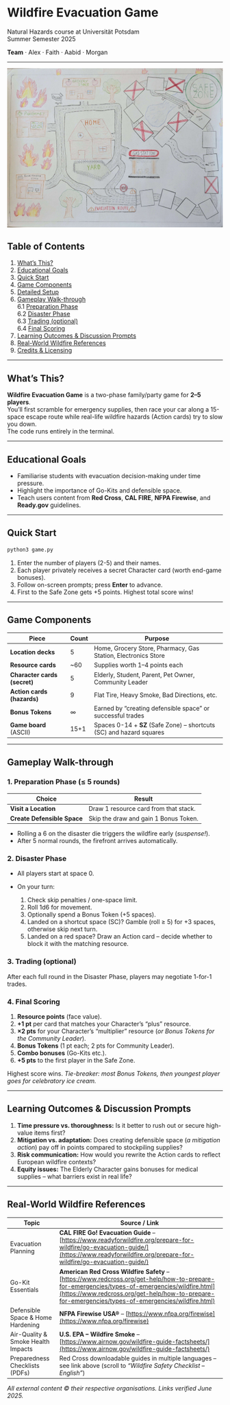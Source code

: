 # Wildfire Evacuation Game  
Natural Hazards course at Universität Potsdam  
Summer Semester 2025

**Team** · Alex · Faith · Aabid · Morgan  

---
![Disaster Game Map](https://github.com/morganrivers/DisasterGame/blob/main/assets/game_board.jpg "Disaster Game Map") 

## Table of Contents
1. [What’s This?](#whats-this)
2. [Educational Goals](#educational-goals)
3. [Quick Start](#quick-start)
4. [Game Components](#game-components)
5. [Detailed Setup](#detailed-setup)
6. [Gameplay Walk-through](#gameplay-walk-through)  
   6.1 [Preparation Phase](#1-preparation-phase)  
   6.2 [Disaster Phase](#2-disaster-phase)  
   6.3 [Trading (optional)](#3-trading-optional)  
   6.4 [Final Scoring](#4-final-scoring)
7. [Learning Outcomes & Discussion Prompts](#learning-outcomes--discussion-prompts)
8. [Real-World Wildfire References](#real-world-wildfire-references)
9. [Credits & Licensing](#credits--licensing)

---

## What’s This?

**Wildfire Evacuation Game** is a two-phase family/party game for **2–5 players**.  
You’ll first scramble for emergency supplies, then race your car along a 15-space escape route while real-life wildfire hazards (Action cards) try to slow you down.  
The code runs entirely in the terminal.

---

## Educational Goals

* Familiarise students with evacuation decision-making under time pressure.  
* Highlight the importance of Go-Kits and defensible space.   
* Teach users content from **Red Cross**, **CAL FIRE**, **NFPA Firewise**, and **Ready.gov** guidelines.  

---

## Quick Start

```bash
python3 game.py
````

1. Enter the number of players (2-5) and their names.
2. Each player privately receives a secret Character card (worth end-game bonuses).
3. Follow on-screen prompts; press **Enter** to advance.
4. First to the Safe Zone gets +5 points. Highest total score wins!

---

## Game Components

| Piece                        | Count | Purpose                                                              |
| ---------------------------- | ----- | -------------------------------------------------------------------- |
| **Location decks**           | 5     | Home, Grocery Store, Pharmacy, Gas Station, Electronics Store        |
| **Resource cards**           | \~60  | Supplies worth 1–4 points each                                       |
| **Character cards (secret)** | 5     | Elderly, Student, Parent, Pet Owner, Community Leader                |
| **Action cards (hazards)**   | 9     | Flat Tire, Heavy Smoke, Bad Directions, etc.                         |
| **Bonus Tokens**             | ∞     | Earned by “creating defensible space” or successful trades           |
| **Game board** (ASCII)       | 15+1  | Spaces 0-14 + **SZ** (Safe Zone) – shortcuts (SC) and hazard squares |

---

## Gameplay Walk-through

### 1. Preparation Phase (≤ 5 rounds)

| Choice                            | Result                                    |
| --------------------------------- | ----------------------------------------- |
| **Visit a Location**              | Draw 1 resource card from that stack.     |
| **Create Defensible Space**       | Skip the draw and gain 1 Bonus Token. |

* Rolling a 6 on the disaster die triggers the wildfire early (*suspense!*).
* After 5 normal rounds, the firefront arrives automatically.

### 2. Disaster Phase

* All players start at space 0.
* On your turn:

  1. Check skip penalties / one-space limit.
  2. Roll 1d6 for movement.
  3. Optionally spend a Bonus Token (+5 spaces).
  4. Landed on a shortcut space (SC)? Gamble (roll ≥ 5) for +3 spaces, otherwise skip next turn.
  5. Landed on a red space? Draw an Action card – decide whether to block it with the matching resource.

### 3. Trading (optional)

After each full round in the Disaster Phase, players may negotiate 1-for-1 trades.

### 4. Final Scoring

1. **Resource points** (face value).
2. **+1 pt** per card that matches your Character’s “plus” resource.
3. **×2 pts** for your Character’s “multiplier” resource (*or Bonus Tokens for the Community Leader*).
4. **Bonus Tokens** (1 pt each; 2 pts for Community Leader).
5. **Combo bonuses** (Go-Kits etc.).
6. **+5 pts** to the first player in the Safe Zone.

Highest score wins. *Tie-breaker: most Bonus Tokens, then youngest player goes for celebratory ice cream.*

---

## Learning Outcomes & Discussion Prompts

1. **Time pressure vs. thoroughness:** Is it better to rush out or secure high-value items first?
2. **Mitigation vs. adaptation:** Does creating defensible space (*a mitigation action*) pay off in points compared to stockpiling supplies?
3. **Risk communication:** How would you rewrite the Action cards to reflect European wildfire contexts?
4. **Equity issues:** The Elderly Character gains bonuses for medical supplies – what barriers exist in real life?

---

## Real-World Wildfire References

| Topic                              | Source / Link                                                                                                                                                                                                                                       |
| ---------------------------------- | --------------------------------------------------------------------------------------------------------------------------------------------------------------------------------------------------------------------------------------------------- |
| Evacuation Planning                | **CAL FIRE Go! Evacuation Guide** – [https://www.readyforwildfire.org/prepare-for-wildfire/go-evacuation-guide/](https://www.readyforwildfire.org/prepare-for-wildfire/go-evacuation-guide/)                                                        |
| Go-Kit Essentials                  | **American Red Cross Wildfire Safety** – [https://www.redcross.org/get-help/how-to-prepare-for-emergencies/types-of-emergencies/wildfire.html](https://www.redcross.org/get-help/how-to-prepare-for-emergencies/types-of-emergencies/wildfire.html) |
| Defensible Space & Home Hardening  | **NFPA Firewise USA®** – [https://www.nfpa.org/firewise](https://www.nfpa.org/firewise)                                                                                                                                                             |
| Air-Quality & Smoke Health Impacts | **U.S. EPA – Wildfire Smoke** – [https://www.airnow.gov/wildfire-guide-factsheets/](https://www.airnow.gov/wildfire-guide-factsheets/)                                                                                                              |
| Preparedness Checklists (PDFs)     | Red Cross downloadable guides in multiple languages – see link above (scroll to *“Wildfire Safety Checklist – English”*)                                                                                             
*All external content © their respective organisations. Links verified June 2025.*
